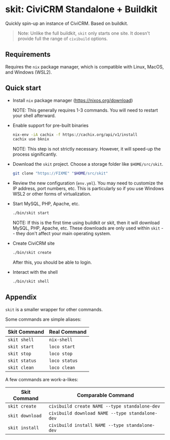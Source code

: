 # skit: CiviCRM Standalone + Buildkit

Quickly spin-up an instance of CiviCRM. Based on buildkit.

> Note: Unlike the full buildkit, `skit` only starts one site. It doesn't
> provide full the range of `civibuild` options.

## Requirements

Requires the `nix` package manager, which is compatible with Linux, MacOS, and Windows (WSL2).

## Quick start

* Install `nix` package manager (https://nixos.org/download)

    NOTE: This generally requires 1-3 commands. You will need to restart your shell afterward.

* Enable support for pre-built binaries

    ```bash
    nix-env -iA cachix -f https://cachix.org/api/v1/install
    cachix use bknix
    ```

    NOTE: This step is not strictly necessary. However, it will speed-up the process significantly.

* Download the `skit` project. Choose a storage folder like `$HOME/src/skit`.

    ```bash
    git clone "https://FIXME" "$HOME/src/skit"
    ```

* Review the new configuration (`env.yml`). You may need to customize the IP address, port numbers, etc.
  This is particularly so if you use Windows WSL2 or other forms of virtualization.

* Start MySQL, PHP, Apache, etc.

    ```bash
    ./bin/skit start
    ```

    NOTE: If this is the first time using buildkit or skit, then it will download MySQL, PHP, Apache, etc.
    These downloads are only used within `skit` -- they don't affect your main operating system.

* Create CiviCRM site

    ```bash
    ./bin/skit create
    ```

    After this, you should be able to login.

* Interact with the shell

    ```bash
    ./bin/skit shell
    ```

## Appendix

`skit` is a smaller wrapper for other commands.

Some commands are simple aliases:

| Skit Command    | Real Command   |
| --              | --             |
| `skit shell`    | `nix-shell`    |
| `skit start`    | `loco start`   |
| `skit stop`     | `loco stop`    |
| `skit status`   | `loco status`  |
| `skit clean`    | `loco clean`   |

A few commands are work-a-likes:

| Skit Command     | Comparable Command   |
| --               | --             |
| `skit create`    | `civibuild create NAME --type standalone-dev`   |
| `skit download`  | `civibuild download NAME --type standalone-dev` |
| `skit install`   | `civibuild install NAME --type standalone-dev`  |
